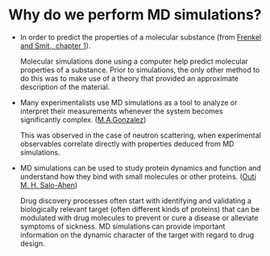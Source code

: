 # Why do we perform MD simulations?

- In order to predict the properties of a molecular substance (from [Frenkel and Smit., chapter 1](https://datagrid.hu/boda/Boda-sajat/Rush/Books/Frenkel.pdf)).


    Molecular simulations done using a computer help predict molecular properties of a substance. Prior to simulations, the only other method to do this was to make use of a theory that provided an approximate description of the material.

- Many experimentalists use MD simulations as a tool to analyze or interpret their measurements whenever the system becomes significantly complex. ([M.A.Gonzalez](https://www.neutron-sciences.org/articles/sfn/pdf/2011/01/sfn201112009.pdf))

    This was observed in the case of neutron scattering, when experimental observables correlate directly with properties deduced from MD simulations.

- MD simulations can be used to study protein dynamics and function and understand how they bind with small molecules or other proteins. ([Outi M. H. Salo-Ahen](https://www.mdpi.com/2227-9717/9/1/71))

    Drug discovery processes often start with identifying and validating a biologically relevant target (often different kinds of proteins) that can be modulated with drug molecules to prevent or cure a disease or alleviate symptoms of sickness. MD simulations can provide important information on the dynamic character of the target with regard to drug design.
